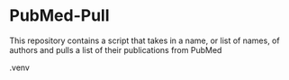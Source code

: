 # PubMed-Pull
This repository contains a script that takes in a name, or list of names, of authors and pulls a list of their publications from PubMed

.venv
